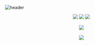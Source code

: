 ![header](https://capsule-render.vercel.app/api?type=Slice&color=auto&height=200&section=header&text=Minsu%20Gitgub!&fontSize=90)

<!--
<img src="https://img.shields.io/badge/아이콘내용-바탕색?style=flat&logo=로고이름&logoColor=white"/>
-->

<div align="center">
	<img src="https://img.shields.io/badge/Java-007396?style=flat&logo=Java&logoColor=white" />
	<img src="https://img.shields.io/badge/HTML5-E34F26?style=flat&logo=HTML5&logoColor=white" />
	<img src="https://img.shields.io/badge/CSS3-1572B6?style=flat&logo=CSS3&logoColor=white" /><br><br>
<img src="https://github-readme-stats.vercel.app/api/top-langs/?username=Minsu0207&layout=compact"><br><br>
<img src="https://github-readme-stats.vercel.app/api?username=Minsu0207&show_icons=true&theme=solarized-light">

</div>


